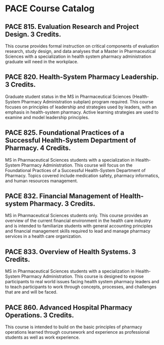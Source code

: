 # PACE Course Catalog

## PACE 815. Evaluation Research and Project Design. 3 Credits.

This course provides formal instruction on critical components of evaluation research, study design, and data analyses that a Master in Pharmaceutical Sciences with a specialization in health system pharmacy administration graduate will need in the workplace.

## PACE 820. Health-System Pharmacy Leadership. 3 Credits.

Graduate student status in the MS in Pharmaceutical Sciences (Health-System Pharmacy Administration subplan) program required. This course focuses on principles of leadership and strategies used by leaders, with an emphasis in health-system pharmacy. Active learning strategies are used to examine and model leadership principles.

## PACE 825. Foundational Practices of a Successful Health-System Department of Pharmacy. 4 Credits.

MS in Pharmaceutical Sciences students with a specialization in Health-System Pharmacy Administration. This course will focus on the Foundational Practices of a Successful Health-System Department of Pharmacy. Topics covered include medication safety, pharmacy informatics, and human resources management.

## PACE 832. Financial Management of Health-system Pharmacy. 3 Credits.

MS in Pharmaceutical Sciences students only. This course provides an overview of the current financial environment in the health care industry and is intended to familiarize students with general accounting principles and financial management skills required to lead and manage pharmacy services in a health care organization.

## PACE 833. Overview of Health Systems. 3 Credits.

MS in Pharmaceutical Sciences students with a specialization in Health-System Pharmacy Administration. This course is designed to expose participants to real world issues facing health system pharmacy leaders and to teach participants to work through concepts, processes, and challenges that are and will be faced.

## PACE 860. Advanced Hospital Pharmacy Operations. 3 Credits.

This course is intended to build on the basic principles of pharmacy operations learned through coursework and experience as professional students as well as work experience.

